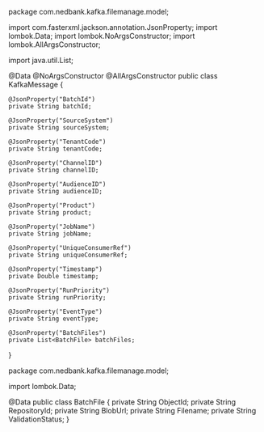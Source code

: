package com.nedbank.kafka.filemanage.model;

import com.fasterxml.jackson.annotation.JsonProperty;
import lombok.Data;
import lombok.NoArgsConstructor;
import lombok.AllArgsConstructor;

import java.util.List;

@Data
@NoArgsConstructor
@AllArgsConstructor
public class KafkaMessage {

    @JsonProperty("BatchId")
    private String batchId;

    @JsonProperty("SourceSystem")
    private String sourceSystem;

    @JsonProperty("TenantCode")
    private String tenantCode;

    @JsonProperty("ChannelID")
    private String channelID;

    @JsonProperty("AudienceID")
    private String audienceID;

    @JsonProperty("Product")
    private String product;

    @JsonProperty("JobName")
    private String jobName;

    @JsonProperty("UniqueConsumerRef")
    private String uniqueConsumerRef;

    @JsonProperty("Timestamp")
    private Double timestamp;

    @JsonProperty("RunPriority")
    private String runPriority;

    @JsonProperty("EventType")
    private String eventType;

    @JsonProperty("BatchFiles")
    private List<BatchFile> batchFiles;
}

package com.nedbank.kafka.filemanage.model;

import lombok.Data;

@Data
public class BatchFile {
    private String ObjectId;
    private String RepositoryId;
    private String BlobUrl;
    private String Filename;
    private String ValidationStatus;
}
